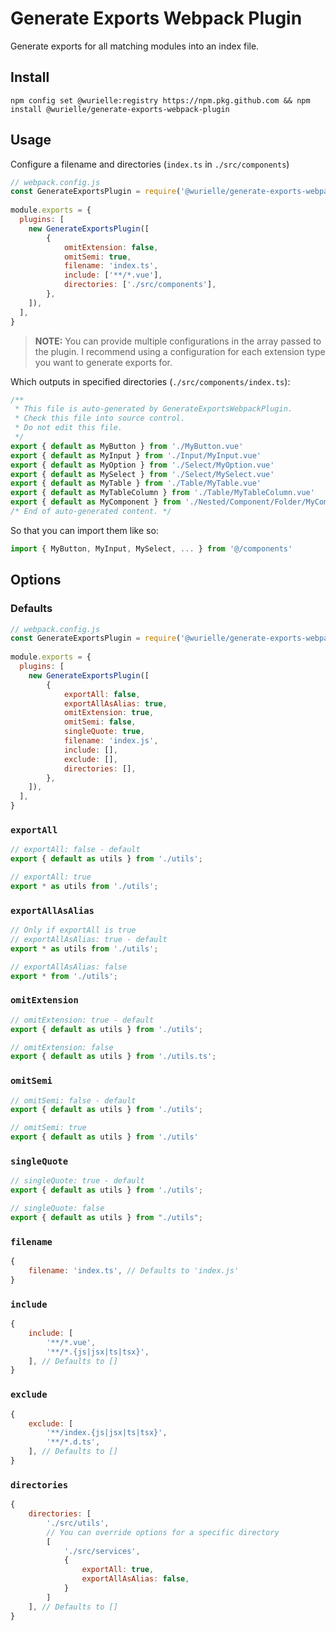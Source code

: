 # Generate Exports Webpack Plugin
Generate exports for all matching modules into an index file.

## Install
```shell
npm config set @wurielle:registry https://npm.pkg.github.com && npm install @wurielle/generate-exports-webpack-plugin
```

## Usage

Configure a filename and directories (`index.ts` in `./src/components`)
```javascript
// webpack.config.js
const GenerateExportsPlugin = require('@wurielle/generate-exports-webpack-plugin')
 
module.exports = {
  plugins: [
    new GenerateExportsPlugin([
        {
            omitExtension: false,
            omitSemi: true,
            filename: 'index.ts',
            include: ['**/*.vue'],
            directories: ['./src/components'],
        },
    ]),
  ],
}
```
> **NOTE:** You can provide multiple configurations in the array passed to the plugin. I recommend using a configuration for each extension type you want to generate exports for.

Which outputs in specified directories (`./src/components/index.ts`):
```typescript
/**
 * This file is auto-generated by GenerateExportsWebpackPlugin.
 * Check this file into source control.
 * Do not edit this file.
 */
export { default as MyButton } from './MyButton.vue'
export { default as MyInput } from './Input/MyInput.vue'
export { default as MyOption } from './Select/MyOption.vue'
export { default as MySelect } from './Select/MySelect.vue'
export { default as MyTable } from './Table/MyTable.vue'
export { default as MyTableColumn } from './Table/MyTableColumn.vue'
export { default as MyComponent } from './Nested/Component/Folder/MyComponent.vue'
/* End of auto-generated content. */
```
So that you can import them like so:
```typescript
import { MyButton, MyInput, MySelect, ... } from '@/components'
```

## Options
### Defaults
```javascript
// webpack.config.js
const GenerateExportsPlugin = require('@wurielle/generate-exports-webpack-plugin')
 
module.exports = {
  plugins: [
    new GenerateExportsPlugin([
        {
            exportAll: false,
            exportAllAsAlias: true,
            omitExtension: true,
            omitSemi: false,
            singleQuote: true,
            filename: 'index.js',
            include: [],
            exclude: [],
            directories: [],
        },
    ]),
  ],
}
```

### `exportAll`
```typescript
// exportAll: false - default
export { default as utils } from './utils';

// exportAll: true
export * as utils from './utils';
```

### `exportAllAsAlias`
```typescript
// Only if exportAll is true
// exportAllAsAlias: true - default
export * as utils from './utils';

// exportAllAsAlias: false
export * from './utils';
```

### `omitExtension`
```typescript
// omitExtension: true - default
export { default as utils } from './utils';

// omitExtension: false
export { default as utils } from './utils.ts';
```

### `omitSemi`
```typescript
// omitSemi: false - default
export { default as utils } from './utils';

// omitSemi: true
export { default as utils } from './utils'
```

### `singleQuote`
```typescript
// singleQuote: true - default
export { default as utils } from './utils';

// singleQuote: false
export { default as utils } from "./utils";
```

### `filename`
```javascript
{
    filename: 'index.ts', // Defaults to 'index.js'
}
```

### `include`
```javascript
{
    include: [
        '**/*.vue',
        '**/*.{js|jsx|ts|tsx}',
    ], // Defaults to []
}
```

### `exclude`
```javascript
{
    exclude: [
        '**/index.{js|jsx|ts|tsx}',
        '**/*.d.ts',
    ], // Defaults to []
}
```

### `directories`
```javascript
{
    directories: [
        './src/utils',
        // You can override options for a specific directory
        [
            './src/services',
            {
                exportAll: true,
                exportAllAsAlias: false,
            }
        ]
    ], // Defaults to []
}
```

